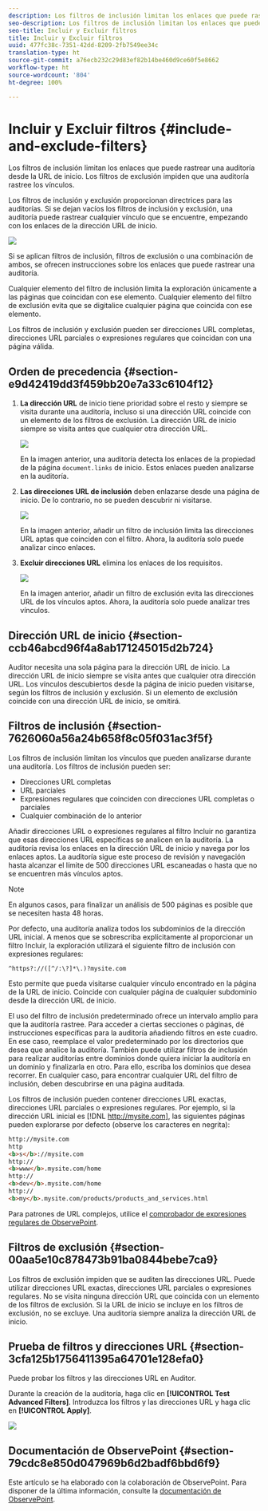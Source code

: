 ```yaml
---
description: Los filtros de inclusión limitan los enlaces que puede rastrear una auditoría desde la URL de inicio. Los filtros de exclusión impiden que una auditoría rastree los vínculos.
seo-description: Los filtros de inclusión limitan los enlaces que puede rastrear una auditoría desde la URL de inicio. Los filtros de exclusión impiden que una auditoría rastree los vínculos.
seo-title: Incluir y Excluir filtros
title: Incluir y Excluir filtros
uuid: 477fc38c-7351-42dd-8209-2fb7549ee34c
translation-type: ht
source-git-commit: a76ecb232c29d83ef82b14be460d9ce60f5e8662
workflow-type: ht
source-wordcount: '804'
ht-degree: 100%

---
```



# Incluir y Excluir filtros {#include-and-exclude-filters}

Los filtros de inclusión limitan los enlaces que puede rastrear una auditoría desde la URL de inicio. Los filtros de exclusión impiden que una auditoría rastree los vínculos.

<!--
Content from ObservePoint (https://help.observepoint.com/articles/2872121-include-and-exclude-filters) with their permission. Modified slightly for style and Auditor emphasis.
-->

Los filtros de inclusión y exclusión proporcionan directrices para las auditorías. Si se dejan vacíos los filtros de inclusión y exclusión, una auditoría puede rastrear cualquier vínculo que se encuentre, empezando con los enlaces de la dirección URL de inicio.

![](assets/filter.png)

Si se aplican filtros de inclusión, filtros de exclusión o una combinación de ambos, se ofrecen instrucciones sobre los enlaces que puede rastrear una auditoría.

Cualquier elemento del filtro de inclusión limita la exploración únicamente a las páginas que coincidan con ese elemento. Cualquier elemento del filtro de exclusión evita que se digitalice cualquier página que coincida con ese elemento.

Los filtros de inclusión y exclusión pueden ser direcciones URL completas, direcciones URL parciales o expresiones regulares que coincidan con una página válida.

## Orden de precedencia {#section-e9d42419dd3f459bb20e7a33c6104f12}

1. **La dirección URL** de inicio tiene prioridad sobre el resto y siempre se visita durante una auditoría, incluso si una dirección URL coincide con un elemento de los filtros de exclusión. La dirección URL de inicio siempre se visita antes que cualquier otra dirección URL.

   ![](assets/startingpage.png)

   En la imagen anterior, una auditoría detecta los enlaces de la propiedad de la página `document.links` de inicio. Estos enlaces pueden analizarse en la auditoría.

1. **Las direcciones URL de inclusión** deben enlazarse desde una página de inicio. De lo contrario, no se pueden descubrir ni visitarse.

   ![](assets/includefilter.png)

   En la imagen anterior, añadir un filtro de inclusión limita las direcciones URL aptas que coinciden con el filtro. Ahora, la auditoría solo puede analizar cinco enlaces.

1. **Excluir direcciones URL** elimina los enlaces de los requisitos.

   ![](assets/excludefilter.png)

   En la imagen anterior, añadir un filtro de exclusión evita las direcciones URL de los vínculos aptos. Ahora, la auditoría solo puede analizar tres vínculos.

## Dirección URL de inicio {#section-ccb46abcd96f4a8ab171245015d2b724}

Auditor necesita una sola página para la dirección URL de inicio. La dirección URL de inicio siempre se visita antes que cualquier otra dirección URL. Los vínculos descubiertos desde la página de inicio pueden visitarse, según los filtros de inclusión y exclusión. Si un elemento de exclusión coincide con una dirección URL de inicio, se omitirá.

## Filtros de inclusión {#section-7626060a56a24b658f8c05f031ac3f5f}

Los filtros de inclusión limitan los vínculos que pueden analizarse durante una auditoría. Los filtros de inclusión pueden ser:

* Direcciones URL completas
* URL parciales
* Expresiones regulares que coinciden con direcciones URL completas o parciales
* Cualquier combinación de lo anterior

Añadir direcciones URL o expresiones regulares al filtro Incluir no garantiza que esas direcciones URL específicas se analicen en la auditoría. La auditoría revisa los enlaces en la dirección URL de inicio y navega por los enlaces aptos. La auditoría sigue este proceso de revisión y navegación hasta alcanzar el límite de 500 direcciones URL escaneadas o hasta que no se encuentren más vínculos aptos.

>[!NOTE]
>
>En algunos casos, para finalizar un análisis de 500 páginas es posible que se necesiten hasta 48 horas.

Por defecto, una auditoría analiza todos los subdominios de la dirección URL inicial. A menos que se sobrescriba explícitamente al proporcionar un filtro Incluir, la exploración utilizará el siguiente filtro de inclusión con expresiones regulares:

`^https?://([^/:\?]*\.)?mysite.com`

Esto permite que pueda visitarse cualquier vínculo encontrado en la página de la URL de inicio. Coincide con cualquier página de cualquier subdominio desde la dirección URL de inicio.

El uso del filtro de inclusión predeterminado ofrece un intervalo amplio para que la auditoría rastree. Para acceder a ciertas secciones o páginas, dé instrucciones específicas para la auditoría añadiendo filtros en este cuadro. En ese caso, reemplace el valor predeterminado por los directorios que desea que analice la auditoría. También puede utilizar filtros de inclusión para realizar auditorías entre dominios donde quiera iniciar la auditoría en un dominio y finalizarla en otro. Para ello, escriba los dominios que desea recorrer. En cualquier caso, para encontrar cualquier URL del filtro de inclusión, deben descubrirse en una página auditada.

Los filtros de inclusión pueden contener direcciones URL exactas, direcciones URL parciales o expresiones regulares. Por ejemplo, si la dirección URL inicial es [!DNL http://mysite.com], las siguientes páginas pueden explorarse por defecto (observe los caracteres en negrita):

```html
http://mysite.com
http
<b>s</b>://mysite.com
http://
<b>www</b>.mysite.com/home
http://
<b>dev</b>.mysite.com/home
http://
<b>my</b>.mysite.com/products/products_and_services.html
```

Para patrones de URL complejos, utilice el [comprobador de expresiones regulares de ObservePoint](https://regex.observepoint.com/).

## Filtros de exclusión {#section-00aa5e10c878473b91ba0844bebe7ca9}

Los filtros de exclusión impiden que se auditen las direcciones URL. Puede utilizar direcciones URL exactas, direcciones URL parciales o expresiones regulares. No se visita ninguna dirección URL que coincida con un elemento de los filtros de exclusión. Si la URL de inicio se incluye en los filtros de exclusión, no se excluye. Una auditoría siempre analiza la dirección URL de inicio.

## Prueba de filtros y direcciones URL {#section-3cfa125b1756411395a64701e128efa0}

Puede probar los filtros y las direcciones URL en Auditor.

Durante la creación de la auditoría, haga clic en **[!UICONTROL Test Advanced Filters]**. Introduzca los filtros y las direcciones URL y haga clic en **[!UICONTROL Apply]**.

![](assets/test-advanced-filters.png)

## Documentación de ObservePoint {#section-79cdc8e850d047969b6d2badf6bbd6f9}

Este artículo se ha elaborado con la colaboración de ObservePoint. Para disponer de la última información, consulte la [documentación de ObservePoint](https://help.observepoint.com/).
